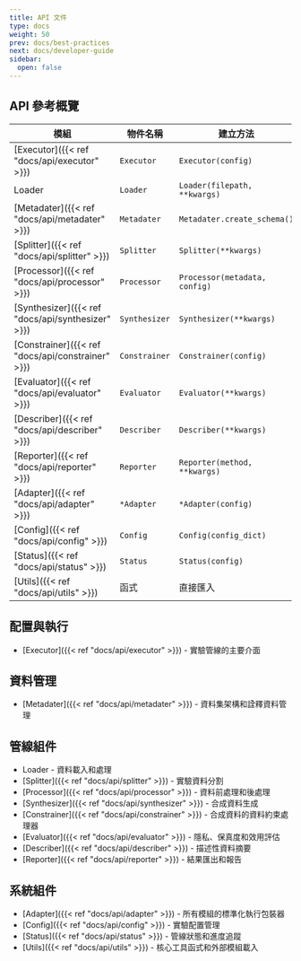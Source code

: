 ```yaml
---
title: API 文件
type: docs
weight: 50
prev: docs/best-practices
next: docs/developer-guide
sidebar:
  open: false
---
```



## API 參考概覽

| 模組 | 物件名稱 | 建立方法 | 主要方法 |
|------|----------|----------|----------|
| [Executor]({{< ref "docs/api/executor" >}}) | `Executor` | `Executor(config)` | `run()`, `get_result()`, `get_timing()` |
| Loader | `Loader` | `Loader(filepath, **kwargs)` | `load()` |
| [Metadater]({{< ref "docs/api/metadater" >}}) | `Metadater` | `Metadater.create_schema()` | `create_schema()`, `validate_schema()` |
| [Splitter]({{< ref "docs/api/splitter" >}}) | `Splitter` | `Splitter(**kwargs)` | `split()` |
| [Processor]({{< ref "docs/api/processor" >}}) | `Processor` | `Processor(metadata, config)` | `fit()`, `transform()`, `inverse_transform()` |
| [Synthesizer]({{< ref "docs/api/synthesizer" >}}) | `Synthesizer` | `Synthesizer(**kwargs)` | `create()`, `fit_sample()` |
| [Constrainer]({{< ref "docs/api/constrainer" >}}) | `Constrainer` | `Constrainer(config)` | `apply()`, `resample_until_satisfy()` |
| [Evaluator]({{< ref "docs/api/evaluator" >}}) | `Evaluator` | `Evaluator(**kwargs)` | `create()`, `eval()` |
| [Describer]({{< ref "docs/api/describer" >}}) | `Describer` | `Describer(**kwargs)` | `create()`, `eval()` |
| [Reporter]({{< ref "docs/api/reporter" >}}) | `Reporter` | `Reporter(method, **kwargs)` | `create()`, `report()` |
| [Adapter]({{< ref "docs/api/adapter" >}}) | `*Adapter` | `*Adapter(config)` | `run()`, `set_input()`, `get_result()` |
| [Config]({{< ref "docs/api/config" >}}) | `Config` | `Config(config_dict)` | 初始化時自動處理 |
| [Status]({{< ref "docs/api/status" >}}) | `Status` | `Status(config)` | `put()`, `get_result()`, `create_snapshot()` |
| [Utils]({{< ref "docs/api/utils" >}}) | 函式 | 直接匯入 | `load_external_module()` |

## 配置與執行
- [Executor]({{< ref "docs/api/executor" >}}) - 實驗管線的主要介面

## 資料管理
- [Metadater]({{< ref "docs/api/metadater" >}}) - 資料集架構和詮釋資料管理

## 管線組件
- Loader - 資料載入和處理
- [Splitter]({{< ref "docs/api/splitter" >}}) - 實驗資料分割
- [Processor]({{< ref "docs/api/processor" >}}) - 資料前處理和後處理
- [Synthesizer]({{< ref "docs/api/synthesizer" >}}) - 合成資料生成
- [Constrainer]({{< ref "docs/api/constrainer" >}}) - 合成資料的資料約束處理器
- [Evaluator]({{< ref "docs/api/evaluator" >}}) - 隱私、保真度和效用評估
- [Describer]({{< ref "docs/api/describer" >}}) - 描述性資料摘要
- [Reporter]({{< ref "docs/api/reporter" >}}) - 結果匯出和報告

## 系統組件
- [Adapter]({{< ref "docs/api/adapter" >}}) - 所有模組的標準化執行包裝器
- [Config]({{< ref "docs/api/config" >}}) - 實驗配置管理
- [Status]({{< ref "docs/api/status" >}}) - 管線狀態和進度追蹤
- [Utils]({{< ref "docs/api/utils" >}}) - 核心工具函式和外部模組載入